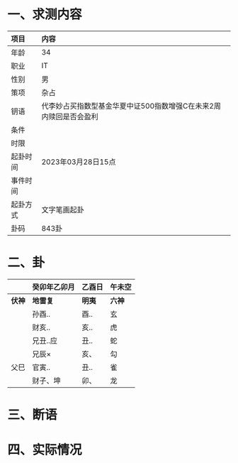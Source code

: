# 一、求测内容
|项目|内容|
|:-|:-|
|年龄|34|
|职业|IT|
|性别|男|
|策项|杂占|
|钥语|代李妙占买指数型基金华夏中证500指数增强C在未来2周内赎回是否会盈利|
|条件||
|时限||
|起卦时间|2023年03月28日15点|
|事件时间||
|起卦方式|文字笔画起卦|
|卦码|843卦|

# 二、卦
||癸卯年乙卯月|乙酉日|午未空|
|:-|:-|:-|:-|
|**伏神**|**地雷复**|**明夷**|**六神**|
||孙酉..|酉..|玄|
||财亥..|亥..|虎|
||兄丑..应|丑..|蛇|
||兄辰×|亥、|勾|
|父巳|官寅..|丑..|雀|
||财子、坤|卯、|龙|


# 三、断语

# 四、实际情况